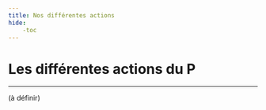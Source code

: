 ```yaml
---
title: Nos différentes actions
hide:
    -toc
---
```



# Les différentes actions du P

---

(à définir)